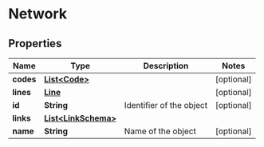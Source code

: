 
# Network

## Properties
Name | Type | Description | Notes
------------ | ------------- | ------------- | -------------
**codes** | [**List&lt;Code&gt;**](Code.md) |  |  [optional]
**lines** | [**Line**](Line.md) |  |  [optional]
**id** | **String** | Identifier of the object |  [optional]
**links** | [**List&lt;LinkSchema&gt;**](LinkSchema.md) |  | 
**name** | **String** | Name of the object |  [optional]



